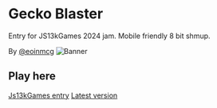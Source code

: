 # Gecko Blaster
Entry for JS13kGames 2024 jam. Mobile friendly 8 bit shmup.


By [@eoinmcg](https://twitter.com/eoinmcg)
 ![Banner](https://raw.githubusercontent.com/eoinmcg/gecko/main/promo/screenshot-1.png "Banner")



## Play here
[Js13kGames entry](https://dev.js13kgames.com/2024/games/gecko)
[Latest version](https://eoinmcgrath.com/gecko)
